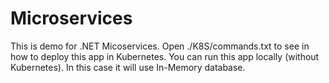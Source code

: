 # Microservices

This is demo for .NET Micoservices.
Open ./K8S/commands.txt to see in how to deploy this app in Kubernetes.
You can run this app locally (without Kubernetes). In this case it will use In-Memory database.